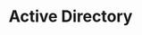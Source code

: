 ---
layout: page-disqus
title: Active Directory
permalink: /activedirectory/
published: true
comments: true
---